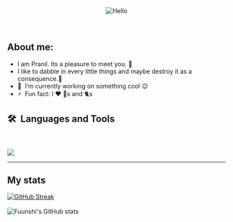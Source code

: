 <div align="center">
  <img src="https://c.tenor.com/DcDYpWonGbIAAAAi/budding-pop-cute.gif" alt="Hello">
</div>
<br>
<br>



## About me:
- I am Pranil. Its a pleasure to meet you. 🤝
- I like to dabble in every little things and maybe destroy it as a consequence.🔨
- 🔭 &nbsp;I’m currently working on something cool :wink:
- ⚡ &nbsp;Fun fact: I :heart: :dog:s and 🐈s

## 🛠️&nbsp;&nbsp;Languages&nbsp;and&nbsp;Tools
  <br/>
<!--     <img src="https://github.com/devicons/devicon/blob/master/icons/python/python-original.svg" alt="Python" height="40" width="40">
<img src="https://github.com/devicons/devicon/blob/master/icons/django/django-plain.svg" alt="Django" height="40" width="40">
<img src="https://github.com/devicons/devicon/blob/master/icons/c/c-original.svg" alt="C" height="40" width="40">
<img src="https://github.com/devicons/devicon/blob/master/icons/html5/html5-original.svg" alt="HTML" height="40" width="40">
<img src="https://github.com/devicons/devicon/blob/master/icons/css3/css3-original.svg" alt="CSS" height="40" width="40">
<img src="https://github.com/devicons/devicon/blob/master/icons/javascript/javascript-original.svg" alt="JavaScript" height="40" width="40">
<img src="https://github.com/devicons/devicon/blob/master/icons/typescript/typescript-original.svg" alt="TypeScript" height="40" width="40">
<img src="https://github.com/devicons/devicon/blob/master/icons/java/java-original.svg" alt="Java" height="40" width="40">
<img src="https://github.com/devicons/devicon/blob/master/icons/react/react-original.svg" alt="React" height="40" width="40">
<img src="https://github.com/devicons/devicon/blob/master/icons/git/git-original.svg" alt="Git" height="40" width="40">
<img src="https://github.com/devicons/devicon/blob/master/icons/docker/docker-original.svg" alt="Docker" height="40" width="40">
<img src="https://github.com/devicons/devicon/blob/master/icons/tailwindcss/tailwindcss-plain.svg" alt="Tailwind" height="40" width="40">
<img src="https://github.com/devicons/devicon/blob/master/icons/bootstrap/bootstrap-original.svg" alt="Bootstrap" height="40" width="40">
<img src="https://github.com/devicons/devicon/blob/master/icons/go/go-original.svg" alt="Golang" height="40" width="40">
<img src="https://github.com/devicons/devicon/blob/master/icons/linux/linux-original.svg" alt="Linux" height="40" width="40">
<img src="https://github.com/devicons/devicon/blob/master/icons/php/php-original.svg" alt="PHP" height="40" width="40">
<img src="https://github.com/devicons/devicon/blob/master/icons/mysql/mysql-original.svg" alt="MySQL" height="40" width="40">
<img src="https://github.com/devicons/devicon/blob/master/icons/postgresql/postgresql-original.svg" alt="PostgreSQL" height="40" width="40">
<img src="https://github.com/devicons/devicon/blob/master/icons/oracle/oracle-original.svg" alt="Oracle" height="40" width="40">
<img src="https://github.com/devicons/devicon/blob/master/icons/bash/bash-original.svg" alt="Bash" height="40" width="40">
 -->
<!--[![My Skills](https://skillicons.dev/icons?i=javascript,html,css,python,typescript,django,c,git,react,docker,tailwindcss,bootstrap,go,linux,php,mysql,postgresql,oracle,sqlite,bash)](https://skillicons.dev)
-->
<p align="left">
  <a href="https://skillicons.dev">
    <img src="https://skillicons.dev/icons?i=py,javascript,html,css,typescript,django,c,git,github,react,docker,tailwindcss,bootstrap,go,linux,php,mysql,postgresql,firebase,sqlite,bash,cloudflare&perline=7" />
  </a>
</p>

---


## My stats

[![GitHub Streak](http://github-readme-streak-stats.herokuapp.com?user=fuunshi&theme=dark&background=000000)](https://git.io/streak-stats)<br><br>
![Fuunshi's GitHub stats](https://github-readme-stats.vercel.app/api?username=fuunshi&show_icons=true&theme=transparent&hide=prs,issues,contribs)
